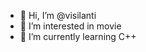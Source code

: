 - 👋 Hi, I’m @visilanti
- 👀 I’m interested in movie
- 🌱 I’m currently learning C++ 


<!---
visilanti/visilanti is a ✨ special ✨ repository because its `README.md` (this file) appears on your GitHub profile.
You can click the Preview link to take a look at your changes.
--->
